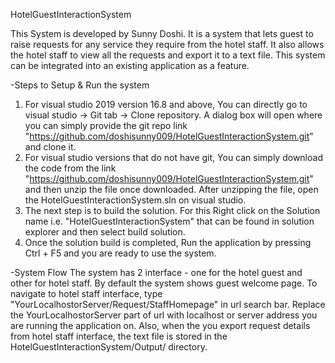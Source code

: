 HotelGuestInteractionSystem

This System is developed by Sunny Doshi.
It is a system that lets guest to raise requests for any service they require from the hotel staff. It also allows the hotel staff to view all the requests and export it to a text file. This system can be integrated into an existing application as a feature.

-Steps to Setup & Run the system
1. For visual studio 2019 version 16.8 and above, You can directly go to visual studio -> Git tab -> Clone repository. A dialog box will open where you can simply provide the git repo link "https://github.com/doshisunny009/HotelGuestInteractionSystem.git" and clone it.
2. For visual studio versions that do not have git, You can simply download the code from the link "https://github.com/doshisunny009/HotelGuestInteractionSystem.git" and then unzip the file once downloaded. After unzipping the file, open the HotelGuestInteractionSystem.sln on visual studio.
3. The next step is to build the solution. For this Right click on the Solution name i.e. "HotelGuestInteractionSystem" that can be found in solution explorer and then select build solution.
4. Once the solution build is completed, Run the application by pressing Ctrl + F5 and you are ready to use the system.

-System Flow
The system has 2 interface - one for the hotel guest and other for hotel staff.
By default the system shows guest welcome page.
To navigate to hotel staff interface, type "YourLocalhostorServer/Request/StaffHomepage" in url search bar. Replace the YourLocalhostorServer part of url with localhost or server address you are running the application on.
Also, when the you export request details from hotel staff interface, the text file is stored in the HotelGuestInteractionSystem/Output/ directory.
